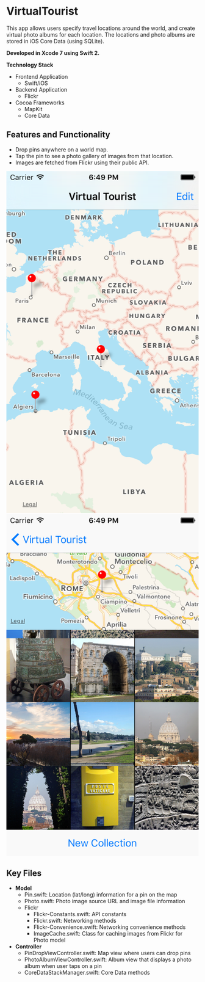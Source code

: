 # VirtualTourist
This app allows users specify travel locations around the world, and create virtual photo albums for each location. The locations and photo albums are stored in iOS Core Data (using SQLite).

**Developed in Xcode 7 using Swift 2.**

**Technology Stack**

* Frontend Application
  * Swift/iOS
* Backend Application
  * Flickr
* Cocoa Frameworks
  * MapKit
  * Core Data

## Features and Functionality

* Drop pins anywhere on a world map.
* Tap the pin to see a photo gallery of images from that location.
* Images are fetched from Flickr using their public API.

![Virtual Tourist screenshot](/doc/VT1.png)
![Virtual Tourist screenshot](/doc/VT2.png)

## Key Files
* **Model**
  * Pin.swift:  Location (lat/long) information for a pin on the map
  * Photo.swift:  Photo image source URL and image file information
  * Flickr
    * Flickr-Constants.swift: API constants
    * Flickr.swift:  Networking methods
    * Flickr-Convenience.swift:  Networking convenience methods
    * ImageCache.swift:  Class for caching images from Flickr for Photo model
* **Controller**
  * PinDropViewController.swift:  Map view where users can drop pins
  * PhotoAlbumViewController.swift: Album view that displays a photo album when user taps on a pin
  * CoreDataStackManager.swift:  Core Data methods
